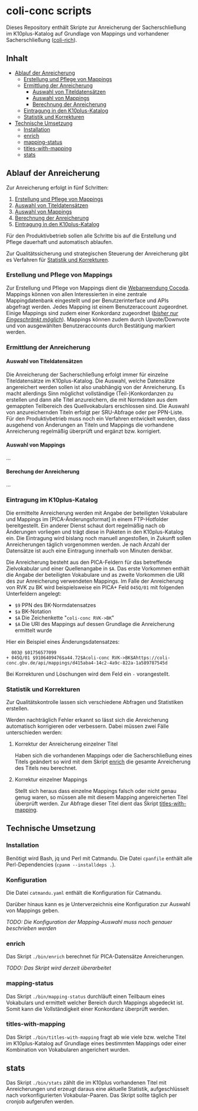 # coli-conc scripts

Dieses Repository enthält Skripte zur Anreicherung der Sacherschließung im K10plus-Katalog auf Grundlage von Mappings und vorhandener Sacherschließung ([coli-rich](https://coli-conc.gbv.de/de/coli-rich/)).

## Inhalt

* [Ablauf der Anreicherung](#ablauf-der-anreicherung)
  * [Erstellung und Pflege von Mappings](#erstellung-und-pflege-von-mappings)
  * [Ermittlung der Anreicherung](#ermittlung-der-anreicherung)
    * [Auswahl von Titeldatensätzen](#auswahl-von-titeldatensätzen)
    * [Auswahl von Mappings](#auswahl-von-mappings)
    * [Berechnung der Anreicherung](#berechnung-der-anreicherung)
  * [Eintragung in den K10plus-Katalog](#eintragung-in-den-k10plus-katalog)
  * [Statistik und Korrekturen](#statistik-und-korrekturen)
* [Technische Umsetzung](#technische-umsetzung)
  * [Installation](#installation)
  * [enrich](#enrich)
  * [mapping-status](#mapping-status)
  * [titles-with-mapping](#titles-with-mapping)
  * [stats](#stats)

## Ablauf der Anreicherung

Zur Anreicherung erfolgt in fünf Schritten:

1. [Erstellung und Pflege von Mappings](#erstellung-und-pflege-von-mappings)
2. [Auswahl von Titeldatensätzen](#auswahl-von-titeldatensätzen)
3. [Auswahl von Mappings](#auswahl-von-mappings)
4. [Berechnung der Anreicherung](#berechnung-der-anreicherung)
5. [Eintragung in den K10plus-Katalog](#eintragung-in-den-k10plus-katalog)

Für den Produktivbetrieb sollen alle Schritte bis auf die Erstellung und Pflege dauerhaft und automatisch ablaufen.

Zur Qualitätssicherung und strategischen Steuerung der Anreicherung gibt es Verfahren für [Statistik und Korrekturen](#statistik-und-korrekturen).

### Erstellung und Pflege von Mappings

Zur Erstellung und Pflege von Mappings dient die [Webanwendung Cocoda](https://coli-conc.gbv.de/cocoda/app/). Mappings können von allen Interessierten in eine zentrale Mappingdatenbank eingestellt und per Benutzerinterface und APIs abgefragt werden. Jedes Mapping ist einem Benutzeraccount zugeordnet. Einige Mappings sind zudem einer Konkordanz zugeordnet (*[bisher nur Eingeschränkt möglich](https://github.com/gbv/jskos-server/issues/98)*). Mappings können zudem durch Upvote/Downvote und von ausgewählten Benutzeraccounts durch Bestätigung markiert werden.

### Ermittlung der Anreicherung

#### Auswahl von Titeldatensätzen

Die Anreicherung der Sacherschließung erfolgt immer für einzelne Titeldatensätze im K10plus-Katalog. Die Auswahl, welche Datensätze angereichert werden sollen ist also unabhängig von der Anreicherung. Es macht allerdings Sinn möglichst vollständige (Teil-)Konkordanzen zu erstellen und dann alle Titel anzureichern, die mit Normdaten aus dem gemappten Teilbereich des Quellvokabulars erschlossen sind. Die Auswahl von anzureichernden Titeln erfolgt per SRU-Abfrage oder per PPN-Liste. Für den Produktivbetrieb muss noch ein Verfahren entwickelt werden, dass ausgehend von Änderungen an Titeln und Mappings die vorhandene Anreicherung regelmäßig überprüft und ergänzt bzw. korrigiert.

#### Auswahl von Mappings

...

#### Berechung der Anreicherung

...

### Eintragung im K10plus-Katalog

Die ermittelte Anreicherung werden mit Angabe der beteiligten Vokabulare und Mappings im [PICA-Änderungsformat] in einem FTP-Hotfolder bereitgestellt. Ein anderer Dienst schaut dort regelmäßig nach ob Änderungen vorliegen und trägt diese in Paketen in den K10plus-Katalog ein. Die Eintragung wird bislang noch manuell angestoßen, in Zukunft sollen Anreicherungen täglich vorgenommen werden. Je nach Anzahl der Datensätze ist auch eine Eintragung innerhalb von Minuten denkbar.

Die Anreicherung besteht aus den PICA-Feldern für das betreffende Zielvokabular und einer Quellenangabe in `$A`. Das erste Vorkommen enthält die Angabe der beteiligten Vokabulare und as zweite Vorkommen die URI des zur Anreicherung verwendeten Mappings. Im Falle der Anreicherung von RVK zu BK wird beispielsweise ein PICA+ Feld `045Q/01` mit folgenden Unterfeldern angelegt:

* `$9` PPN des BK-Normdatensatzes
* `$a` BK-Notation
* `$A` Die Zeichenkette "`coli-conc RVK->BK`"
* `$A` Die URI des Mappings auf dessen Grundlage die Anreicherung ermittelt wurde

Hier ein Beispiel eines Änderungsdatensatzes:

      003@ $01756577099
    + 045Q/01 $9106409476$a44.72$Acoli-conc RVK->BK$Ahttps://coli-conc.gbv.de/api/mappings/d415aba4-14c2-4a9c-822a-1a589787545d

Bei Korrekturen und Löschungen wird dem Feld ein `-` vorangestellt.

[PICA Änderungsformat]: https://pro4bib.github.io/pica/#/formate?id=%c3%84nderungsformat

### Statistik und Korrekturen

Zur Qualitätskontrolle lassen sich verschiedene Abfragen und Statistiken erstellen.

Werden nachträglich Fehler erkannt so lässt sich die Anreicherung automatisch korrigieren oder verbessern. Dabei müssen zwei Fälle unterschieden werden:

1. Korrektur der Anreicherung einzelner Titel

   Haben sich die vorhandenen Mappings oder die Sacherschließung eines Titels geändert so wird mit dem Skript [enrich](#enrich) die gesamte Anreicherung des Titels neu berechnet.

2. Korrektur einzelner Mappings

   Stellt sich heraus dass einzelne Mappings falsch oder nicht genau genug waren, so müssen alle mit diesem Mapping angereicherten Titel überprüft werden. Zur Abfrage dieser Titel dient das Skript [titles-with-mapping](#titles-with-mapping).

## Technische Umsetzung

### Installation

Benötigt wird Bash, jq und Perl mit Catmandu. Die Datei `cpanfile` enthält alle Perl-Dependencies (`cpanm --installdeps .`).

### Konfiguration

Die Datei `catmandu.yaml` enthält die Konfiguration für Catmandu.

Darüber hinaus kann es je Unterverzeichnis eine Konfiguration zur Auswahl von Mappings geben.

*TODO: Die Konfiguration der Mapping-Auswahl muss noch genauer beschrieben werden*

### enrich

Das Skript `./bin/enrich` berechnet für PICA-Datensätze Anreicherungen.

*TODO: Das Skript wird derzeit überarbeitet*

### mapping-status

Das Skript `./bin/mapping-status` durchläuft einen Teilbaum eines Vokabulars und ermittelt welcher Bereich durch Mappings abgedeckt ist. Somit kann die Vollständigkeit einer Konkordanz überprüft werden. 

### titles-with-mapping

Das Skript `./bin/titles-with-mapping` fragt ab wie viele bzw. welche Titel im K10plus-Katalog auf Grundlage eines bestimmten Mappings oder einer Kombination von Vokabularen angerichert wurden.

## stats

Das Skript `./bin/stats` zählt die im K10plus vorhandenen Titel mit Anreicherungen und erzeugt daraus eine aktuelle Statistik, aufgeschlüsselt nach vorkonfigurierten Vokabular-Paaren. Das Skript sollte täglich per cronjob aufgerufen werden.

